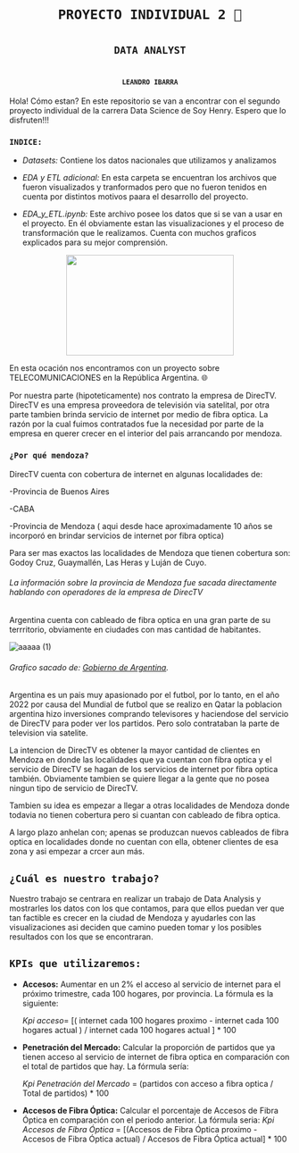 # <h1 align="center">**`PROYECTO INDIVIDUAL 2 🚀`**</h1>
# <h2 align="center"> **`DATA ANALYST`** </h2>
# <h4 align="center"> **`LEANDRO IBARRA`** </h4>

Hola! Cómo estan? En este repositorio se van a encontrar con el segundo proyecto individual de la carrera Data Science de Soy Henry. Espero que lo disfruten!!!

### `INDICE:`

+ *Datasets:* Contiene los datos nacionales que utilizamos y analizamos

+ *EDA y ETL adicional:* En esta carpeta se encuentran los archivos que fueron visualizados y tranformados pero que no fueron tenidos en cuenta por distintos motivos paara el desarrollo del proyecto.

+ *EDA_y_ETL.ipynb:* Este archivo posee los datos que si se van a usar en el proyecto. En él obviamente estan las visualizaciones y el proceso de transformación que le realizamos. Cuenta con muchos graficos explicados para su mejor comprensión.


<p align="center">
  <img width="300" height="180" src="https://github.com/leaibarra/proyecto_2_lea/assets/126922100/e76f1eea-7af1-4b08-82e5-e6258838c26b">
</p>





En esta ocación nos encontramos con un proyecto sobre TELECOMUNICACIONES en la República Argentina. 🌐

Por nuestra parte (hipoteticamente) nos contrato la empresa de DirecTV.
DirecTV es una empresa  proveedora de televisión via satelital, por otra parte tambien brinda servicio de internet por medio de fibra optica.
La razón por la cual fuimos contratados fue la necesidad por parte de la empresa en querer crecer en el interior del pais arrancando por mendoza.

### `¿Por qué mendoza?`

DirecTV cuenta con cobertura de internet en algunas localidades de: 

-Provincia de Buenos Aires

-CABA

-Provincia de Mendoza ( aqui desde hace aproximadamente 10 años se incorporó en brindar servicios de internet por fibra optica) 

Para ser mas exactos las localidades de Mendoza que tienen cobertura son: Godoy Cruz, Guaymallén, Las Heras y Luján de Cuyo.

###### La información sobre la provincia de Mendoza fue sacada directamente hablando con operadores de la empresa de DirecTV

Argentina cuenta con cableado de fibra optica en una gran parte de su terrritorio, obviamente en ciudades con mas cantidad de habitantes.

![aaaaa (1)](https://github.com/leaibarra/proyecto_2_lea/assets/126922100/0939f849-956e-4523-b2c4-1c80f791dd69)
###### Grafico sacado de: [Gobierno de Argentina](https://www.argentina.gob.ar/jefatura/innovacion-publica/telecomunicaciones-y-conectividad/conectar/que-es-la-red-federal-de).

Argentina es un pais muy apasionado por el futbol, por lo tanto, en el año 2022 por causa del Mundial de futbol que se realizo en Qatar la poblacion argentina hizo inversiones comprando televisores y haciendose del servicio de DirecTV para poder ver los partidos. Pero solo contrataban la parte de television via satelite.

La intencion de DirecTV es obtener la mayor cantidad de clientes en Mendoza en donde las localidades que ya cuentan con fibra optica y el servicio de DirecTV se hagan de los servicios de internet por fibra optica también. Obviamente tambien se quiere llegar a la gente que no posea ningun tipo de servicio de DirecTV.

Tambien su idea es empezar a llegar a otras localidades de Mendoza donde todavia no tienen cobertura pero si cuantan con cableado de fibra optica.

A largo plazo anhelan con; apenas se produzcan nuevos cableados de fibra optica en localidades donde no cuentan con ella, obtener clientes de esa zona y asi empezar a crcer aun más.

## `¿Cuál es nuestro trabajo?`

Nuestro trabajo se centrara en realizar un trabajo de Data Analysis y mostrarles los datos con los que contamos, para que ellos puedan ver que tan factible es crecer en la ciudad de Mendoza y ayudarles con las visualizaciones asi deciden que camino pueden tomar y los posibles resultados con los que se encontraran.

## `KPIs que utilizaremos:`


+ **Accesos:** Aumentar en un 2% el acceso al servicio de internet para el próximo trimestre, cada 100 hogares, por provincia. La fórmula es la siguiente:

    *Kpi acceso*= [( internet cada 100 hogares proximo - internet cada 100 hogares actual ) / internet cada 100 hogares actual ] * 100

+ **Penetración del Mercado:** Calcular la proporción de partidos que ya tienen acceso al servicio de internet de fibra optica en comparación con el total de partidos que hay. La fórmula sería:
  
  *Kpi Penetración del Mercado* = (partidos con acceso a fibra optica / Total de partidos) * 100

+ **Accesos de Fibra Óptica:** Calcular el porcentaje de Accesos de Fibra Óptica en comparación con el periodo anterior. La fórmula seria:
  *Kpi Accesos de Fibra Óptica* = [(Accesos de Fibra Óptica proximo - Accesos de Fibra Óptica actual) / Accesos de Fibra Óptica actual] * 100







